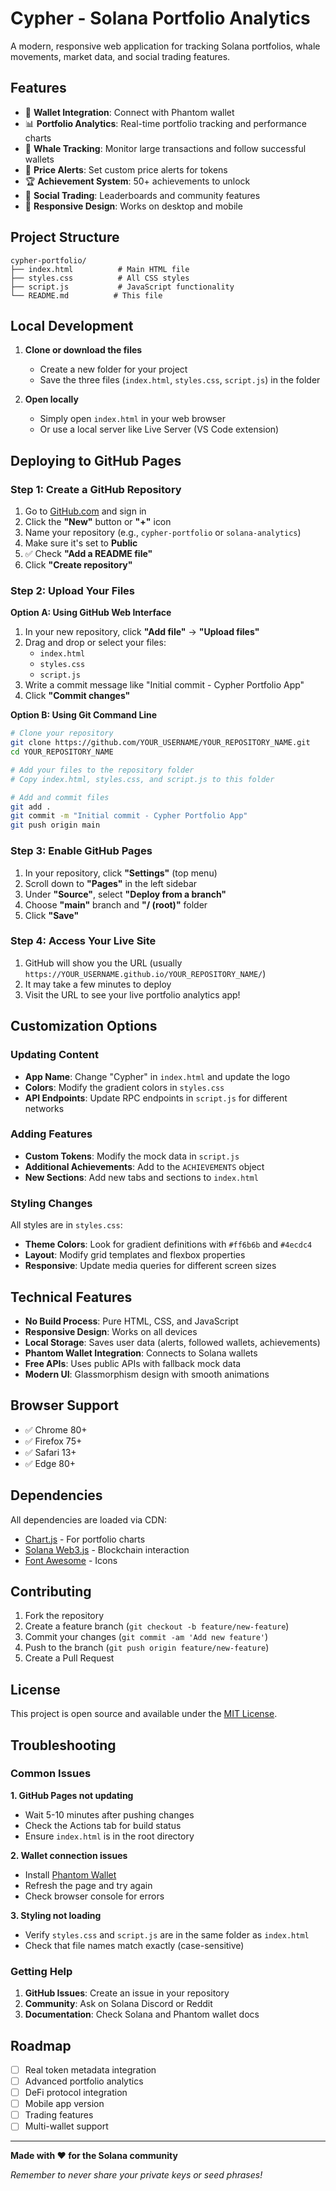 # Cypher - Solana Portfolio Analytics

A modern, responsive web application for tracking Solana portfolios, whale movements, market data, and social trading features.

## Features

- 🔗 **Wallet Integration**: Connect with Phantom wallet
- 📊 **Portfolio Analytics**: Real-time portfolio tracking and performance charts
- 🐋 **Whale Tracking**: Monitor large transactions and follow successful wallets
- 🔔 **Price Alerts**: Set custom price alerts for tokens
- 🏆 **Achievement System**: 50+ achievements to unlock
- 👥 **Social Trading**: Leaderboards and community features
- 📱 **Responsive Design**: Works on desktop and mobile

## Project Structure

```
cypher-portfolio/
├── index.html          # Main HTML file
├── styles.css          # All CSS styles
├── script.js           # JavaScript functionality
└── README.md          # This file
```

## Local Development

1. **Clone or download the files**
   - Create a new folder for your project
   - Save the three files (`index.html`, `styles.css`, `script.js`) in the folder

2. **Open locally**
   - Simply open `index.html` in your web browser
   - Or use a local server like Live Server (VS Code extension)

## Deploying to GitHub Pages

### Step 1: Create a GitHub Repository

1. Go to [GitHub.com](https://github.com) and sign in
2. Click the **"New"** button or **"+"** icon
3. Name your repository (e.g., `cypher-portfolio` or `solana-analytics`)
4. Make sure it's set to **Public**
5. ✅ Check **"Add a README file"**
6. Click **"Create repository"**

### Step 2: Upload Your Files

**Option A: Using GitHub Web Interface**
1. In your new repository, click **"Add file"** → **"Upload files"**
2. Drag and drop or select your files:
   - `index.html`
   - `styles.css`
   - `script.js`
3. Write a commit message like "Initial commit - Cypher Portfolio App"
4. Click **"Commit changes"**

**Option B: Using Git Command Line**
```bash
# Clone your repository
git clone https://github.com/YOUR_USERNAME/YOUR_REPOSITORY_NAME.git
cd YOUR_REPOSITORY_NAME

# Add your files to the repository folder
# Copy index.html, styles.css, and script.js to this folder

# Add and commit files
git add .
git commit -m "Initial commit - Cypher Portfolio App"
git push origin main
```

### Step 3: Enable GitHub Pages

1. In your repository, click **"Settings"** (top menu)
2. Scroll down to **"Pages"** in the left sidebar
3. Under **"Source"**, select **"Deploy from a branch"**
4. Choose **"main"** branch and **"/ (root)"** folder
5. Click **"Save"**

### Step 4: Access Your Live Site

1. GitHub will show you the URL (usually `https://YOUR_USERNAME.github.io/YOUR_REPOSITORY_NAME/`)
2. It may take a few minutes to deploy
3. Visit the URL to see your live portfolio analytics app!

## Customization Options

### Updating Content
- **App Name**: Change "Cypher" in `index.html` and update the logo
- **Colors**: Modify the gradient colors in `styles.css`
- **API Endpoints**: Update RPC endpoints in `script.js` for different networks

### Adding Features
- **Custom Tokens**: Modify the mock data in `script.js`
- **Additional Achievements**: Add to the `ACHIEVEMENTS` object
- **New Sections**: Add new tabs and sections to `index.html`

### Styling Changes
All styles are in `styles.css`:
- **Theme Colors**: Look for gradient definitions with `#ff6b6b` and `#4ecdc4`
- **Layout**: Modify grid templates and flexbox properties
- **Responsive**: Update media queries for different screen sizes

## Technical Features

- **No Build Process**: Pure HTML, CSS, and JavaScript
- **Responsive Design**: Works on all devices
- **Local Storage**: Saves user data (alerts, followed wallets, achievements)
- **Phantom Wallet Integration**: Connects to Solana wallets
- **Free APIs**: Uses public APIs with fallback mock data
- **Modern UI**: Glassmorphism design with smooth animations

## Browser Support

- ✅ Chrome 80+
- ✅ Firefox 75+
- ✅ Safari 13+
- ✅ Edge 80+

## Dependencies

All dependencies are loaded via CDN:
- [Chart.js](https://www.chartjs.org/) - For portfolio charts
- [Solana Web3.js](https://solana-labs.github.io/solana-web3.js/) - Blockchain interaction
- [Font Awesome](https://fontawesome.com/) - Icons

## Contributing

1. Fork the repository
2. Create a feature branch (`git checkout -b feature/new-feature`)
3. Commit your changes (`git commit -am 'Add new feature'`)
4. Push to the branch (`git push origin feature/new-feature`)
5. Create a Pull Request

## License

This project is open source and available under the [MIT License](LICENSE).

## Troubleshooting

### Common Issues

**1. GitHub Pages not updating**
- Wait 5-10 minutes after pushing changes
- Check the Actions tab for build status
- Ensure `index.html` is in the root directory

**2. Wallet connection issues**
- Install [Phantom Wallet](https://phantom.app/)
- Refresh the page and try again
- Check browser console for errors

**3. Styling not loading**
- Verify `styles.css` and `script.js` are in the same folder as `index.html`
- Check that file names match exactly (case-sensitive)

### Getting Help

1. **GitHub Issues**: Create an issue in your repository
2. **Community**: Ask on Solana Discord or Reddit
3. **Documentation**: Check Solana and Phantom wallet docs

## Roadmap

- [ ] Real token metadata integration
- [ ] Advanced portfolio analytics
- [ ] DeFi protocol integration
- [ ] Mobile app version
- [ ] Trading features
- [ ] Multi-wallet support

---

**Made with ❤️ for the Solana community**

*Remember to never share your private keys or seed phrases!*